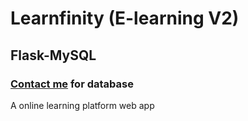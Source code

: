 # Learnfinity (E-learning V2)

## Flask-MySQL

### [Contact me](mailto:vidhey.bhogadi2003@gmail.com) for database

A online learning platform web app
